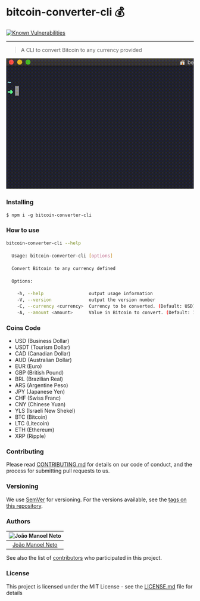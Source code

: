 # bitcoin-converter-cli  :moneybag:
[![Known Vulnerabilities](https://snyk.io/test/github//joaaomanooel/bitcoin-converter-cli/badge.svg)](https://snyk.io/test/github/joaaomanooel/bitcoin-converter-cli)

***
> A CLI to convert Bitcoin to any currency provided

![Example CLI running](img/bitcoin-converter-cli.gif)

### Installing

```
$ npm i -g bitcoin-converter-cli
```

### How to use

```sh
bitcoin-converter-cli --help

  Usage: bitcoin-converter-cli [options]

  Convert Bitcoin to any currency defined

  Options:

    -h, --help                 output usage information
    -V, --version              output the version number
    -C, --currency <currency>  Currency to be converted. (Default: USD)
    -A, --amount <amount>      Value in Bitcoin to convert. (Default: 1)
```

### Coins Code

- USD (Business Dollar)
- USDT (Tourism Dollar)
- CAD (Canadian Dollar)
- AUD (Australian Dollar)
- EUR (Euro)
- GBP (British Pound)
- BRL (Brazilian Real)
- ARS (Argentine Peso)
- JPY (Japanese Yen)
- CHF (Swiss Franc)
- CNY (Chinese Yuan)
- YLS (Israeli New Shekel)
- BTC (Bitcoin)
- LTC (Litecoin)
- ETH (Ethereum)
- XRP (Ripple)

### Contributing

Please read [CONTRIBUTING.md](CONTRIBUTING.md) for details on our code of conduct, and the process for submitting pull requests to us.

### Versioning

We use [SemVer](http://semver.org/) for versioning. For the versions available, see the [tags on this repository](https://github.com/joaaomanooel/bitcoin-converter-cli/tags).

### Authors

| ![João Manoel Neto](https://avatars2.githubusercontent.com/u/17843076?v=3&s=150)|
|:---------------------:|
|  [João Manoel Neto](https://github.com/joaaomanooel/)   |

See also the list of [contributors](https://github.com/joaaomanooel/bitcoin-converter-cli/contributors) who participated in this project.

### License

This project is licensed under the MIT License - see the [LICENSE.md](LICENSE.md) file for details
